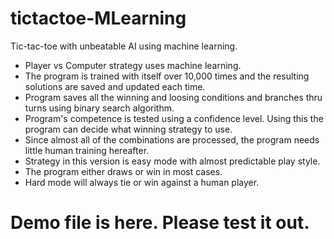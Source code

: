 # tictactoe-MLearning
Tic-tac-toe with unbeatable AI using machine learning. 

- Player vs Computer strategy uses machine learning. 
- The program is trained with itself over 10,000 times and the resulting solutions are saved and updated each time.
- Program saves all the winning and loosing conditions and branches thru turns using binary search algorithm.
- Program's competence is tested using a confidence level. Using this the program can decide what winning strategy to use.
- Since almost all of the combinations are processed,  the program needs little human training hereafter. 
- Strategy in this version is easy mode with almost predictable play style.
- The program either draws or win in most cases. 
- Hard mode will always tie or win against a human player. 

# Demo file is here. Please test it out. 
